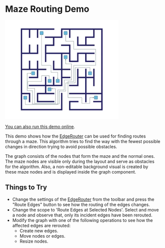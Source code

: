<!--
 //////////////////////////////////////////////////////////////////////////////
 // @license
 // This file is part of yFiles for HTML.
 // Use is subject to license terms.
 //
 // Copyright (c) by yWorks GmbH, Vor dem Kreuzberg 28,
 // 72070 Tuebingen, Germany. All rights reserved.
 //
 //////////////////////////////////////////////////////////////////////////////
-->
# Maze Routing Demo

<img src="../../../doc/demo-thumbnails/maze-routing.webp" alt="demo-thumbnail" height="320"/>

[You can also run this demo online](https://www.yworks.com/demos/layout/mazerouting/).

This demo shows how the [EdgeRouter](https://docs.yworks.com/yfileshtml/#/api/EdgeRouter) can be used for finding routes through a maze. This algorithm tries to find the way with the fewest possible changes in direction trying to avoid possible obstacles.

The graph consists of the nodes that form the maze and the normal ones. The maze nodes are visible only during the layout and serve as obstacles for the algorithm. Also, a non-editable background visual is created by these maze nodes and is displayed inside the graph component.

## Things to Try

- Change the settings of the [EdgeRouter](https://docs.yworks.com/yfileshtml/#/api/EdgeRouter) from the toolbar and press the "Route Edges" button to see how the routing of the edges changes.
- Change the scope to 'Route Edges at Selected Nodes'. Select and move a node and observe that, only its incident edges have been rerouted.
- Modify the graph with one of the following operations to see how the affected edges are rerouted:
  - Create new edges.
  - Move nodes or edges.
  - Resize nodes.
